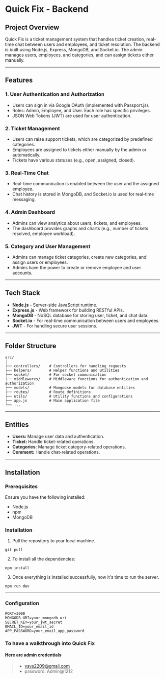 # Quick Fix - Backend

## Project Overview

Quick Fix is a ticket management system that handles ticket creation, real-time chat between users and employees, and ticket resolution. The backend is built using Node.js, Express, MongoDB, and Socket.io. The admin manages users, employees, and categories, and can assign tickets either manually.

---

## Features

### 1. **User Authentication and Authorization**

- Users can sign in via Google OAuth (implemented with Passport.js).
- Roles: Admin, Employee, and User. Each role has specific privileges.
- JSON Web Tokens (JWT) are used for user authentication.

### 2. **Ticket Management**

- Users can raise support tickets, which are categorized by predefined categories.
- Employees are assigned to tickets either manually by the admin or automatically.
- Tickets have various statuses (e.g., open, assigned, closed).

### 3. **Real-Time Chat**

- Real-time communication is enabled between the user and the assigned employee.
- Chat history is stored in MongoDB, and Socket.io is used for real-time messaging.

### 4. **Admin Dashboard**

- Admins can view analytics about users, tickets, and employees.
- The dashboard provides graphs and charts (e.g., number of tickets resolved, employee workload).

### 5. **Category and User Management**

- Admins can manage ticket categories, create new categories, and assign users or employees.
- Admins have the power to create or remove employee and user accounts.

---

## Tech Stack

- **Node.js** - Server-side JavaScript runtime.
- **Express.js** - Web framework for building RESTful APIs.
- **MongoDB** - NoSQL database for storing user, ticket, and chat data.
- **Socket.io** - For real-time communication between users and employees.
- **JWT** - For handling secure user sessions.

---

## Folder Structure

```
src/
│
├── controllers/    # Controllers for handling requests
├── helpers/        # Helper functions and utilities
├── socket/         # For socket communication
├── middlewares/    # Middleware functions for authentication and authorization
├── models/         # Mongoose models for database entities
├── routes/         # Route definitions
├── utils/          # Utility functions and configurations
├── app.js          # Main application file
└── ...
```

---

## Entities

- **Users:** Manage user data and authentication.
- **Ticket:** Handle ticket-related operations.
- **Categories:** Manage ticket category-related operations.
- **Comment:** Handle chat-related operations.

---

## Installation

### Prerequisites

Ensure you have the following installed:

- Node.js
- npm
- MongoDB

### Installation

1. Pull the repository to your local machine.

```
git pull
```

2. To install all the dependencies:

```
npm install
```

3. Once everything is installed successfully, now it's time to run the server.

```
npm run dev
```

---

### Configuration

```
PORT=3000
MONGODB_URI=your_mongodb_uri
SECRET_KEY=your_jwt_secret
EMAIL_ID=your_email_id
APP_PASSWORD=your_email_app_password
```

### To have a walkthrough into Quick Fix

#### Here are admin credentials

> - vsvs2209@gmail.com
> - password: Admin@1212
